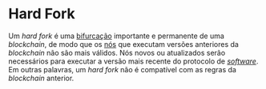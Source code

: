 # Hard Fork  

Um _hard fork_ é uma [bifurcação](Fork.md) importante e permanente de uma _blockchain_, de modo que os [nós](N%C3%B3.md) que executam versões anteriores da _blockchain_ não são mais válidos. Nós novos ou atualizados serão necessários para executar a versão mais recente do protocolo de [_software_](Software.md). Em outras palavras, um _hard fork_ não é compatível com as regras da _blockchain_ anterior.